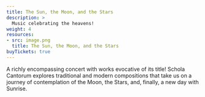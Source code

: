 ```yaml
---
title: The Sun, the Moon, and the Stars
description: >
  Music celebrating the heavens! 
weight: 4
resources:
- src: image.png
  title: The Sun, the Moon, and the Stars
buyTickets: true
---
```


A richly encompassing concert with works evocative of its title!
Schola Cantorum explores traditional and modern compositions
that take us on a journey of contemplation of the Moon, the Stars,
and, finally, a new day with Sunrise.
